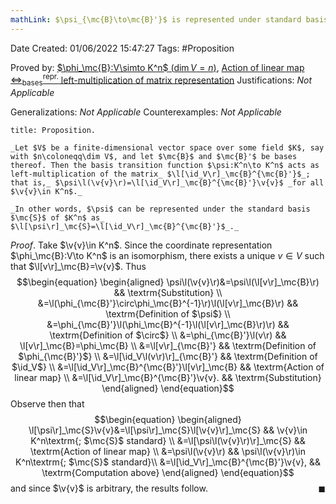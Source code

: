 ```yaml
---
mathLink: $\psi_{\mc{B}\to\mc{B}'}$ is represented under standard basis by $\l[\id_V\r]_\mc{B}^{\mc{B}'}$
---
```


<div class="topSpace"></div>

Date Created: 01/06/2022 15:47:27
Tags: #Proposition

Proved by: [$\phi_\mc{B}:V\simto K^n$ ($\dim V=n$)](Linear%20isomorphism%20between%20finite-dim%20vector%20spaces%20and%20tuple%20spaces.md), [Action of linear map $\Leftrightarrow^\textrm{repr.}_\textrm{bases}$ left-multiplication of matrix representation](Action%20of%20linear%20map%20repr%20under%20basis%20left-multiplication%20of%20matrix%20representation.md)
Justifications: _Not Applicable_

Generalizations: _Not Applicable_
Counterexamples: _Not Applicable_

``` ad-Proposition
title: Proposition.

_Let $V$ be a finite-dimensional vector space over some field $K$, say with $n\coloneqq\dim V$, and let $\mc{B}$ and $\mc{B}'$ be bases thereof. Then the basis transition function $\psi:K^n\to K^n$ acts as left-multiplication of the matrix_ $\l[\id_V\r]_\mc{B}^{\mc{B}'}$_; that is,_ $\psi\l(\v{v}\r)=\l[\id_V\r]_\mc{B}^{\mc{B}'}\v{v}$ _for all $\v{v}\in K^n$._

_In other words, $\psi$ can be represented under the standard basis $\mc{S}$ of $K^n$ as_ $\l[\psi\r]_\mc{S}=\l[\id_V\r]_\mc{B}^{\mc{B}'}$_._

```

_Proof_. Take $\v{v}\in K^n$. Since the coordinate representation $\phi_\mc{B}:V\to K^n$ is an isomorphism, there exists a unique $v\in V$ such that $\l[v\r]_\mc{B}=\v{v}$. Thus
$$\begin{equation}
    \begin{aligned}
        \psi\l(\v{v}\r)&=\psi\l(\l[v\r]_\mc{B}\r) && \textrm{Substitution} \\
        &=\l(\phi_{\mc{B}'}\circ\phi_\mc{B}^{-1}\r)\l(\l[v\r]_\mc{B}\r) && \textrm{Definition of $\psi$} \\
        &=\phi_{\mc{B}'}\l(\phi_\mc{B}^{-1}\l(\l[v\r]_\mc{B}\r)\r) && \textrm{Definition of $\circ$} \\
        &=\phi_{\mc{B}'}\l(v\r) && \l[v\r]_\mc{B}=\phi_\mc{B} \\
        &=\l[v\r]_{\mc{B}'} && \textrm{Definition of $\phi_{\mc{B}'}$} \\
        &=\l[\id_V\l(v\r)\r]_{\mc{B}'} && \textrm{Definition of $\id_V$} \\
        &=\l[\id_V\r]_\mc{B}^{\mc{B}'}\l[v\r]_\mc{B} && \textrm{Action of linear map} \\
        &=\l[\id_V\r]_\mc{B}^{\mc{B}'}\v{v}. && \textrm{Substitution}
    \end{aligned}
\end{equation}$$
Observe then that
$$\begin{equation}
    \begin{aligned}
        \l[\psi\r]_\mc{S}\v{v}&=\l[\psi\r]_\mc{S}\l[\v{v}\r]_\mc{S} && \v{v}\in K^n\textrm{; $\mc{S}$ standard} \\
        &=\l[\psi\l(\v{v}\r)\r]_\mc{S} && \textrm{Action of linear map} \\
        &=\psi\l(\v{v}\r) && \psi\l(\v{v}\r)\in K^n\textrm{; $\mc{S}$ standard}\\
        &=\l[\id_V\r]_\mc{B}^{\mc{B}'}\v{v}, && \textrm{Computation above}
    \end{aligned}
\end{equation}$$
and since $\v{v}$ is arbitrary, the results follow.<span style="float:right;">$\blacksquare$</span>
